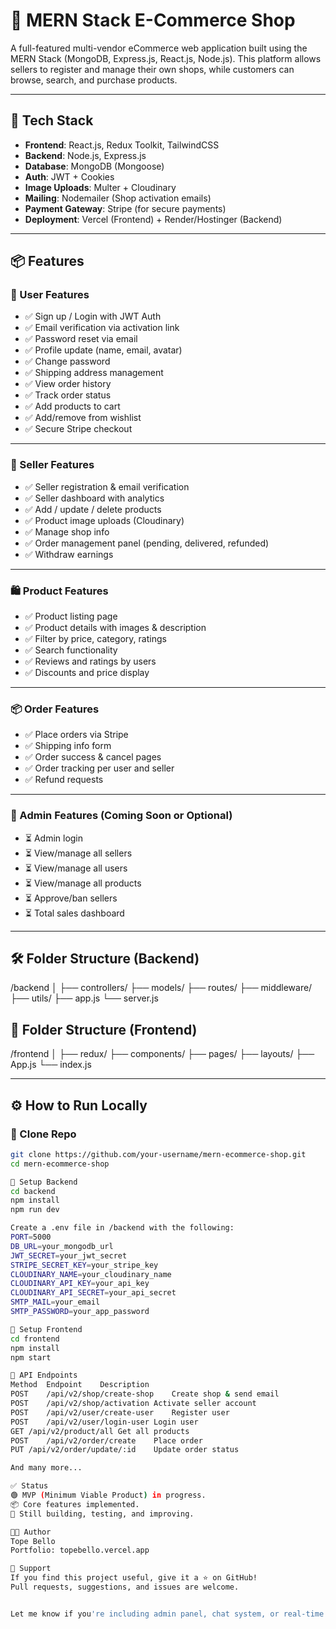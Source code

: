 # 🛒 MERN Stack E-Commerce Shop

A full-featured multi-vendor eCommerce web application built using the MERN Stack (MongoDB, Express.js, React.js, Node.js). This platform allows sellers to register and manage their own shops, while customers can browse, search, and purchase products.

---

## 🚀 Tech Stack

- **Frontend**: React.js, Redux Toolkit, TailwindCSS
- **Backend**: Node.js, Express.js
- **Database**: MongoDB (Mongoose)
- **Auth**: JWT + Cookies
- **Image Uploads**: Multer + Cloudinary
- **Mailing**: Nodemailer (Shop activation emails)
- **Payment Gateway**: Stripe (for secure payments)
- **Deployment**: Vercel (Frontend) + Render/Hostinger (Backend)

---

## 📦 Features

### 🧾 User Features

- ✅ Sign up / Login with JWT Auth
- ✅ Email verification via activation link
- ✅ Password reset via email
- ✅ Profile update (name, email, avatar)
- ✅ Change password
- ✅ Shipping address management
- ✅ View order history
- ✅ Track order status
- ✅ Add products to cart
- ✅ Add/remove from wishlist
- ✅ Secure Stripe checkout

---

### 🏪 Seller Features

- ✅ Seller registration & email verification
- ✅ Seller dashboard with analytics
- ✅ Add / update / delete products
- ✅ Product image uploads (Cloudinary)
- ✅ Manage shop info
- ✅ Order management panel (pending, delivered, refunded)
- ✅ Withdraw earnings

---

### 🛍️ Product Features

- ✅ Product listing page
- ✅ Product details with images & description
- ✅ Filter by price, category, ratings
- ✅ Search functionality
- ✅ Reviews and ratings by users
- ✅ Discounts and price display

---

### 📦 Order Features

- ✅ Place orders via Stripe
- ✅ Shipping info form
- ✅ Order success & cancel pages
- ✅ Order tracking per user and seller
- ✅ Refund requests

---

### 🔐 Admin Features (Coming Soon or Optional)

- ⏳ Admin login
- ⏳ View/manage all sellers
- ⏳ View/manage all users
- ⏳ View/manage all products
- ⏳ Approve/ban sellers
- ⏳ Total sales dashboard

---

## 🛠 Folder Structure (Backend)

/backend
│
├── controllers/
├── models/
├── routes/
├── middleware/
├── utils/
├── app.js
└── server.js



## 📁 Folder Structure (Frontend)

/frontend
│
├── redux/
├── components/
├── pages/
├── layouts/
├── App.js
└── index.js


---

## ⚙️ How to Run Locally

### 📌 Clone Repo

```bash
git clone https://github.com/your-username/mern-ecommerce-shop.git
cd mern-ecommerce-shop

📌 Setup Backend
cd backend
npm install
npm run dev

Create a .env file in /backend with the following:
PORT=5000
DB_URL=your_mongodb_url
JWT_SECRET=your_jwt_secret
STRIPE_SECRET_KEY=your_stripe_key
CLOUDINARY_NAME=your_cloudinary_name
CLOUDINARY_API_KEY=your_api_key
CLOUDINARY_API_SECRET=your_api_secret
SMTP_MAIL=your_email
SMTP_PASSWORD=your_app_password

📌 Setup Frontend
cd frontend
npm install
npm start

📮 API Endpoints
Method	Endpoint	Description
POST	/api/v2/shop/create-shop	Create shop & send email
POST	/api/v2/shop/activation	Activate seller account
POST	/api/v2/user/create-user	Register user
POST	/api/v2/user/login-user	Login user
GET	/api/v2/product/all	Get all products
POST	/api/v2/order/create	Place order
PUT	/api/v2/order/update/:id	Update order status

And many more...

✅ Status
🟢 MVP (Minimum Viable Product) in progress.
📦 Core features implemented.
🧠 Still building, testing, and improving.

🧑‍💻 Author
Tope Bello
Portfolio: topebello.vercel.app

🫶 Support
If you find this project useful, give it a ⭐️ on GitHub!
Pull requests, suggestions, and issues are welcome.


Let me know if you're including admin panel, chat system, or real-time updates later — I’ll expand the README to match 🔥
